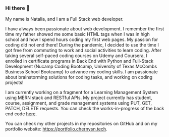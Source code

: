 ### Hi there 👋
My name is Natalia, and I am a Full Stack web developer.   
  
I have always been passionate about web development. I remember the first time my father showed me some basic HTML tags when I was in high school and how I spend hours coding my first web pages. My passion for coding did not end there! During the pandemic, I decided to use the time I got free from commuting to work and social activities to learn coding. After taking several self-paced coding courses on Udemy and Coursera, I enrolled in certificate programs in Back End with Python and Full-Stack Development (Nucamp Coding Bootcamp, University of Texas McCombs Business School Bootcamp) to advance my coding skills. I am passionate about brainstorming solutions for coding tasks, and working on coding projects!     
  
I am currently working on a fragment for a Learning Management System using MERN stack and RESTful APIs. My project currently has student, course, assignment, and grade management systems using PUT, GET, PATCH, DELETE requests. You can check the works-in-progress of the back end code <a href="https://github.com/nchernys/school_dashboard_backend">here</a>. 
  
You can check my other projects in my repositories on GitHub and on my portfolio website: <a href="https://portfolio.chernysn.tech">https://portfolio.chernysn.tech</a>.
  
<!--
**nchernys/nchernys** is a ✨ _special_ ✨ repository because its `README.md` (this file) appears on your GitHub profile.

Here are some ideas to get you started:

- 🔭 I’m currently working on ...
- 🌱 I’m currently learning ...
- 👯 I’m looking to collaborate on ...
- 🤔 I’m looking for help with ...
- 💬 Ask me about ...
- 📫 How to reach me: ...
- 😄 Pronouns: ...
- ⚡ Fun fact: ...
-->
